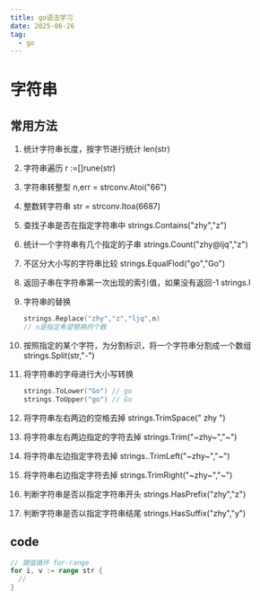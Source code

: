 ```yaml
---
title: go语法学习
date: 2025-06-26
tag:
  - go
---
```


# 字符串

## 常用方法

1. 统计字符串长度，按字节进行统计 len(str)
2. 字符串遍历 r :=[]rune(str)
3. 字符串转整型 n,err = strconv.Atoi("66")
4. 整数转字符串 str = strconv.Itoa(6687)
5. 查找子串是否在指定字符串中 strings.Contains("zhy","z")
6. 统计一个字符串有几个指定的子串 strings.Count("zhy@ljq","z")
7. 不区分大小写的字符串比较 strings.EqualFlod("go","Go")
8. 返回子串在字符串第一次出现的索引值，如果没有返回-1 strings.I
9. 字符串的替换

   ```go
   strings.Replace("zhy","z","ljq",n)
   // n是指定希望替换的个数
   ```

10. 按照指定的某个字符，为分割标识，将一个字符串分割成一个数组 strings.Split(str,"-")
11. 将字符串的字母进行大小写转换
    ```go
    strings.ToLower("Go") // go
    strings.ToUpper("go") // Go
    ```
12. 将字符串左右两边的空格去掉 strings.TrimSpace(" zhy ")
13. 将字符串左右两边指定的字符去掉 strings.Trim("~zhy~","~")
14. 将字符串左边指定字符去掉 strings..TrimLeft("~zhy~","~")
15. 将字符串右边指定字符去掉 strings.TrimRight("~zhy~","~")
16. 判断字符串是否以指定字符串开头 strings.HasPrefix("zhy","z")
17. 判断字符串是否以指定字符串结尾 strings.HasSuffix("zhy","y")

## code

```go
// 键值循环 for-range
for i, v := range str {
  //
}

```
